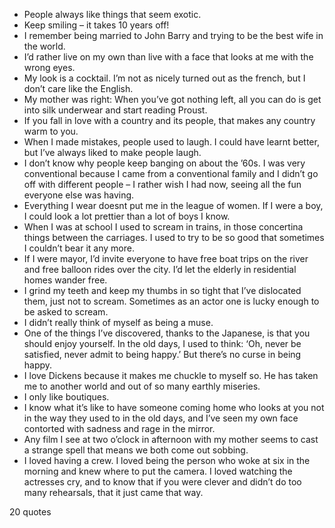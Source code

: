  - People always like things that seem exotic.
 - Keep smiling – it takes 10 years off!
 - I remember being married to John Barry and trying to be the best wife in the world.
 - I’d rather live on my own than live with a face that looks at me with the wrong eyes.
 - My look is a cocktail. I’m not as nicely turned out as the french, but I don’t care like the English.
 - My mother was right: When you’ve got nothing left, all you can do is get into silk underwear and start reading Proust.
 - If you fall in love with a country and its people, that makes any country warm to you.
 - When I made mistakes, people used to laugh. I could have learnt better, but I’ve always liked to make people laugh.
 - I don’t know why people keep banging on about the ’60s. I was very conventional because I came from a conventional family and I didn’t go off with different people – I rather wish I had now, seeing all the fun everyone else was having.
 - Everything I wear doesnt put me in the league of women. If I were a boy, I could look a lot prettier than a lot of boys I know.
 - When I was at school I used to scream in trains, in those concertina things between the carriages. I used to try to be so good that sometimes I couldn’t bear it any more.
 - If I were mayor, I’d invite everyone to have free boat trips on the river and free balloon rides over the city. I’d let the elderly in residential homes wander free.
 - I grind my teeth and keep my thumbs in so tight that I’ve dislocated them, just not to scream. Sometimes as an actor one is lucky enough to be asked to scream.
 - I didn’t really think of myself as being a muse.
 - One of the things I’ve discovered, thanks to the Japanese, is that you should enjoy yourself. In the old days, I used to think: ‘Oh, never be satisfied, never admit to being happy.’ But there’s no curse in being happy.
 - I love Dickens because it makes me chuckle to myself so. He has taken me to another world and out of so many earthly miseries.
 - I only like boutiques.
 - I know what it’s like to have someone coming home who looks at you not in the way they used to in the old days, and I’ve seen my own face contorted with sadness and rage in the mirror.
 - Any film I see at two o’clock in afternoon with my mother seems to cast a strange spell that means we both come out sobbing.
 - I loved having a crew. I loved being the person who woke at six in the morning and knew where to put the camera. I loved watching the actresses cry, and to know that if you were clever and didn’t do too many rehearsals, that it just came that way.

20 quotes